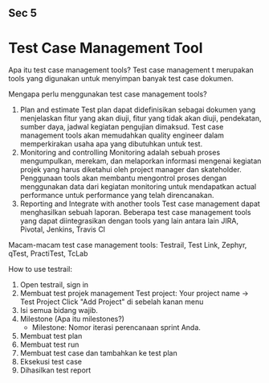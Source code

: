 ## Sec 5 

# Test Case Management Tool

Apa itu test case management tools?
Test case management t merupakan tools yang digunakan untuk menyimpan banyak test case dokumen.

Mengapa perlu menggunakan test case management tools?
1. Plan and estimate
Test plan dapat didefinisikan sebagai dokumen yang menjelaskan fitur yang akan diuji, fitur yang tidak akan diuji, pendekatan, sumber daya, jadwal kegiatan pengujian dimaksud. Test case management tools akan memudahkan quality engineer dalam memperkirakan usaha apa yang dibutuhkan untuk test.
2. Monitoring and controlling
Monitoring adalah sebuah proses mengumpulkan, merekam, dan melaporkan informasi mengenai kegiatan projek yang harus diketahui oleh project manager dan skateholder. Penggunaan tools akan membantu mengontrol proses dengan menggunakan data dari kegiatan monitoring untuk mendapatkan actual performance untuk performance yang telah direncanakan.
3. Reporting and Integrate with another tools
Test case management dapat menghasilkan sebuah laporan. Beberapa test case management tools yang dapat diintegrasikan dengan tools yang lain antara lain JIRA, Pivotal, Jenkins, Travis Cl

Macam-macam test case management tools:
Testrail, Test Link, Zephyr, qTest, PractiTest, TcLab

How to use testrail:
1. Open testrail, sign in
2. Membuat test projek management
   Test project: Your project name -> Test Project
   Click "Add Project" di sebelah kanan menu
3. Isi semua bidang wajib.
4. Milestone (Apa itu milestones?)
   - Milestone: Nomor iterasi perencanaan sprint Anda.
5. Membuat test plan
5. Membuat test run
6. Membuat test case dan tambahkan ke test plan
7. Eksekusi test case
8. Dihasilkan test report